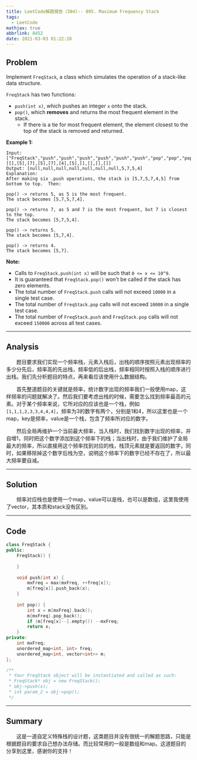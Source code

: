 ```yaml
---
title: LeetCode解题报告（304)-- 895. Maximum Frequency Stack
tags:
  - LeetCode
mathjax: true
abbrlink: 8452
date: 2021-03-03 01:22:28
---
```


## Problem

Implement `FreqStack`, a class which simulates the operation of a stack-like data structure.

`FreqStack` has two functions:

- `push(int x)`, which pushes an integer `x` onto the stack.
- `pop()`, which **removes** and returns the most frequent element in the stack.
  - If there is a tie for most frequent element, the element closest to the top of the stack is removed and returned.

<!-- more -->

**Example 1:**

```
Input: 
["FreqStack","push","push","push","push","push","push","pop","pop","pop","pop"],
[[],[5],[7],[5],[7],[4],[5],[],[],[],[]]
Output: [null,null,null,null,null,null,null,5,7,5,4]
Explanation:
After making six .push operations, the stack is [5,7,5,7,4,5] from bottom to top.  Then:

pop() -> returns 5, as 5 is the most frequent.
The stack becomes [5,7,5,7,4].

pop() -> returns 7, as 5 and 7 is the most frequent, but 7 is closest to the top.
The stack becomes [5,7,5,4].

pop() -> returns 5.
The stack becomes [5,7,4].

pop() -> returns 4.
The stack becomes [5,7].
```

**Note:**

- Calls to `FreqStack.push(int x)` will be such that `0 <= x <= 10^9`.
- It is guaranteed that `FreqStack.pop()` won't be called if the stack has zero elements.
- The total number of `FreqStack.push` calls will not exceed `10000` in a single test case.
- The total number of `FreqStack.pop` calls will not exceed `10000` in a single test case.
- The total number of `FreqStack.push` and `FreqStack.pop` calls will not exceed `150000` across all test cases.

------

## Analysis

&emsp;&emsp;题目要求我们实现一个频率栈，元素入栈后，出栈的顺序按照元素出现频率的多少分先后，频率高的先出栈，频率低的后出栈，频率相同时按照入栈的顺序进行出栈。我们先分析题目的特点，再来看应该使用什么数据结构。

&emsp;&emsp;首先整道题目的关键就是频率，统计数字出现的频率我们一般使用map，这样频率的问题就解决了。然后我们要考虑出栈的时候，需要怎么找到频率最高的元素。对于某个频率来说，它所对应的应该也是一个栈，例如`[1,1,1,2,3,3,4,4,4]`，频率为3的数字有两个，分别是1和4，所以这里也是一个map，key是频率，value是一个栈，包含了频率所对应的数字。

&emsp;&emsp;然后全局再维护一个当前最大频率，当入栈时，我们找到数字出现的频率，并自增1，同时把这个数字添加到这个频率下的栈；当出栈时，由于我们维护了全局最大的频率，所以直接用这个频率找到对应的栈，栈顶元素就是要返回的数字，同时，如果移除掉这个数字后栈为空，说明这个频率下的数字已经不存在了，所以最大频率要自减。

------

## Solution

&emsp;&emsp;频率对应栈也是使用一个map，value可以是栈，也可以是数组，这里我使用了vector，其本质和stack没有区别。

------

## Code

```c++
class FreqStack {
public:
    FreqStack() {
        
    }
    
    void push(int x) {
        mxFreq = max(mxFreq, ++freq[x]);
        m[freq[x]].push_back(x);
    }
    
    int pop() {
        int x = m[mxFreq].back(); 
        m[mxFreq].pop_back();
        if (m[freq[x]--].empty()) --mxFreq;
        return x;
    }
private:
    int mxFreq;
    unordered_map<int, int> freq;
    unordered_map<int, vector<int>> m;
};

/**
 * Your FreqStack object will be instantiated and called as such:
 * FreqStack* obj = new FreqStack();
 * obj->push(x);
 * int param_2 = obj->pop();
 */
```

------

## Summary

&emsp;&emsp;这是一道自定义特殊栈的设计题，这类题目并没有很统一的解题思路，只能是根据题目的要求自己想办法存储。而比较常用的一般是数组和map。这道题目的分享到这里，感谢你的支持！
